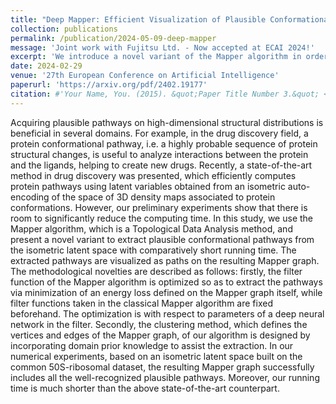 ```yaml
---
title: "Deep Mapper: Efficient Visualization of Plausible Conformational Pathways"
collection: publications
permalink: /publication/2024-05-09-deep-mapper
message: 'Joint work with Fujitsu Ltd. - Now accepted at ECAI 2024!'
excerpt: 'We introduce a novel variant of the Mapper algorithm in order to find plausible protein conformational pathways. When applied to a 50S-ribosomal dataset, this proves to be more efficient than existing methods, while successfully recovering well-recognized pathways.'
date: 2024-02-29
venue: '27th European Conference on Artificial Intelligence'
paperurl: 'https://arxiv.org/pdf/2402.19177'
citation: #'Your Name, You. (2015). &quot;Paper Title Number 3.&quot; <i>Journal 1</i>. 1(3).'
---
```


Acquiring plausible pathways on high-dimensional structural distributions is beneficial in several domains. For example, in the drug discovery field, a protein conformational pathway, i.e. a highly probable sequence of protein structural changes, is useful to analyze interactions between the protein and the ligands, helping to create new drugs. Recently, a state-of-the-art method in drug discovery was presented, which efficiently computes protein pathways using latent variables obtained from an isometric auto-encoding of the space of 3D density maps associated to protein conformations. However, our preliminary experiments show that there is room to significantly reduce the computing time. In this study, we use the Mapper algorithm, which is a Topological Data Analysis method, and present a novel variant to extract plausible conformational pathways from the isometric latent space with comparatively short running time. The extracted pathways are visualized as paths on the resulting Mapper graph. The methodological novelties are described as follows: firstly, the filter function of the Mapper algorithm is optimized so as to extract the pathways via minimization of an energy loss defined on the Mapper graph itself, while filter functions taken in the classical Mapper algorithm are fixed beforehand. The optimization is with respect to parameters of a deep neural network in the filter. Secondly, the clustering method, which defines the vertices and edges of the Mapper graph, of our algorithm is designed by incorporating domain prior knowledge to assist the extraction. In our numerical experiments, based on an isometric latent space built on the common 50S-ribosomal dataset, the resulting Mapper graph successfully includes all the well-recognized plausible pathways. Moreover, our running time is much shorter than the above state-of-the-art counterpart.
